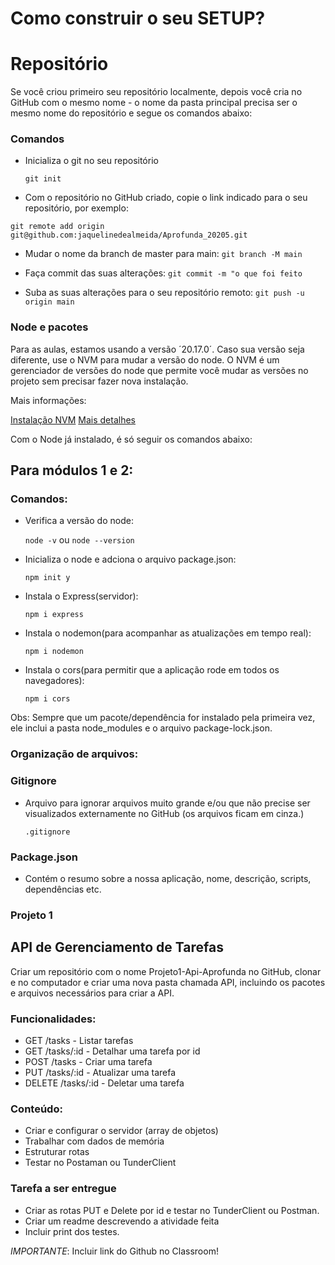 # Como construir o seu SETUP?

# Repositório

Se você criou primeiro seu repositório localmente, depois você cria no GitHub com o mesmo nome - o nome da pasta principal precisa ser o mesmo nome do repositório e segue os comandos abaixo:

### Comandos

- Inicializa o git no seu repositório

  `git init`

- Com o repositório no GitHub criado, copie o link indicado para o seu repositório, por exemplo:

`git remote add origin git@github.com:jaquelinedealmeida/Aprofunda_20205.git`

- Mudar o nome da branch de master para main:
  `git branch -M main`

- Faça commit das suas alterações:
  `git commit -m "o que foi feito`

- Suba as suas alterações para o seu repositório remoto:
  `git push -u origin main`

### Node e pacotes

Para as aulas, estamos usando a versão ´20.17.0´. Caso sua versão seja diferente, use o NVM para mudar a versão do node.
O NVM é um gerenciador de versões do node que permite você mudar as versões no projeto sem precisar fazer nova instalação.

Mais informações:

[Instalação NVM](https://github.com/nvm-sh/nvm)
[Mais detalhes](https://www.freecodecamp.org/news/node-version-manager-nvm-install-guide/)

Com o Node já instalado, é só seguir os comandos abaixo:

## Para módulos 1 e 2:

### Comandos:

- Verifica a versão do node:

  `node -v` ou `node --version`

- Inicializa o node e adciona o arquivo package.json:

  `npm init y`

- Instala o Express(servidor):

  `npm i express`

- Instala o nodemon(para acompanhar as atualizações em tempo real):

  `npm i nodemon`

- Instala o cors(para permitir que a aplicação rode em todos os navegadores):

  `npm i cors`

Obs: Sempre que um pacote/dependência for instalado pela primeira vez, ele inclui a pasta node_modules e o arquivo package-lock.json.

### Organização de arquivos:

### Gitignore

- Arquivo para ignorar arquivos muito grande e/ou que não precise ser visualizados externamente no GitHub (os arquivos ficam em cinza.)

  `.gitignore`

### Package.json

- Contém o resumo sobre a nossa aplicação, nome, descrição, scripts, dependências etc.

### Projeto 1

## API de Gerenciamento de Tarefas

Criar um repositório com o nome Projeto1-Api-Aprofunda no GitHub, clonar e no computador e criar uma nova pasta chamada API, incluindo os pacotes e arquivos necessários para criar a API.

### Funcionalidades:

- GET /tasks - Listar tarefas
- GET /tasks/:id - Detalhar uma tarefa por id
- POST /tasks - Criar uma tarefa
- PUT /tasks/:id - Atualizar uma tarefa
- DELETE /tasks/:id - Deletar uma tarefa

### Conteúdo:

- Criar e configurar o servidor (array de objetos)
- Trabalhar com dados de memória
- Estruturar rotas
- Testar no Postaman ou TunderClient

### Tarefa a ser entregue

- Criar as rotas PUT e Delete por id e testar no TunderClient ou Postman.
- Criar um readme descrevendo a atividade feita
- Incluir print dos testes.

_IMPORTANTE_: Incluir link do Github no Classroom!
